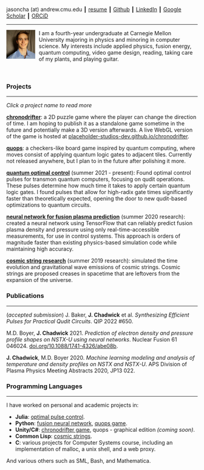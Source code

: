 jasoncha (at) andrew.cmu.edu ┃ [resume](/files/resume.pdf) ┃ [Github](https://github.com/jasonchadwick/) ┃ [LinkedIn](https://linkedin.com/in/jasonchadwick) ┃ [Google Scholar](https://scholar.google.com/citations?user=kE5iFs0AAAAJ&hl=en) ┃ [ORCiD](https://orcid.org/0000-0002-7932-1418)

---

<img style="float: left; width: 15%; margin-right: 10px" src="files/linkedin.jpg">

I am a fourth-year undergraduate at Carnegie Mellon University majoring in physics and minoring in computer science. My interests include applied physics, fusion energy, quantum computing, video game design, reading, taking care of my plants, and playing guitar.

<br clear="left"/>

### Projects

---

*Click a project name to read more*

[**chronodrifter**](/pages/chronodrifter.md): a 2D puzzle game where the player can change the direction of time. I am hoping to publish it as a standalone game sometime in the future and potentially make a 3D version afterwards. A live WebGL version of the game is hosted at [placeholder-studios-dev.github.io/chronodrifter](https://placeholder-studios-dev.github.io/chronodrifter).

[**quops**](/pages/quops.md): a checkers-like board game inspired by quantum computing, where moves consist of applying quantum logic gates to adjacent tiles. Currently not released anywhere, but I plan to in the future after polishing it more.

[**quantum optimal control**](/pages/pulses.md) (summer 2021 - present): Found optimal control pulses for transmon quantum computers, focusing on qudit operations. These pulses determine how much time it takes to apply certain quantum logic gates. I found pulses that allow for high-radix gate times significantly faster than theoretically expected, opening the door to new qudit-based optimizations to quantum circuits.

[**neural network for fusion plasma prediction**](/pages/fusion.md) (summer 2020 research): created a neural network using TensorFlow that can reliably predict fusion plasma density and pressure using only real-time-accessible measurements, for use in control systems. This approach is orders of magnitude faster than existing physics-based simulation code while maintaining high accuracy.

[**cosmic string research**](/pages/cosmic-strings.md) (summer 2019 research): simulated the time evolution and gravitational wave emissions of cosmic strings. Cosmic strings are proposed creases in spacetime that are leftovers from the expansion of the universe.

### Publications

---

(_accepted submission_) J. Baker, **J. Chadwick** et al. *Synthesizing Efficient Pulses for Practical Qudit Circuits*. QIP 2022 #650.

M.D. Boyer, **J. Chadwick** 2021. *Prediction of electron density and pressure profile shapes on NSTX-U using neural networks*. Nuclear Fusion 61 046024. [doi.org/10.1088/1741-4326/abe08b](https://doi.org/10.1088/1741-4326/abe08b).

**J. Chadwick**, M.D. Boyer 2020. *Machine learning modeling and analysis of temperature and density profiles on NSTX and NSTX-U*. APS Division of Plasma Physics Meeting Abstracts 2020, JP13 022.

### Programming Languages

---

I have worked on personal and academic projects in:

- **Julia**: [optimal pulse control](/pages/pulses.md).
- **Python**: [fusion neural network](/pages/fusion.md), [quops game](/pages/quops.md).
- **Unity/C#**: [chronodrifter game](/pages/chronodrifter.md), quops - graphical edition *(coming soon)*.
- **Common Lisp**: [cosmic strings](/pages/cosmic-strings.md).
- **C**: various projects for Computer Systems course, including an implementation of malloc, a unix shell, and a web proxy.

And various others such as SML, Bash, and Mathematica.
